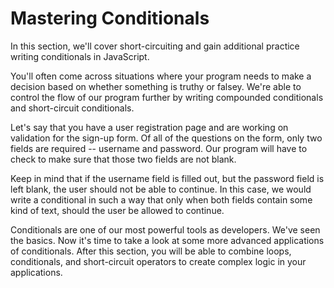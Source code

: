 # Mastering Conditionals

In this section, we'll cover short-circuiting and gain additional practice writing conditionals in JavaScript.

You'll often come across situations where your program needs to make a decision based on whether something is truthy or falsey. We're able to control the flow of our program further by writing compounded conditionals and short-circuit conditionals.

Let's say that you have a user registration page and are working on validation for the sign-up form. Of all of the questions on the form, only two fields are required -- username and password. Our program will have to check to make sure that those two fields are not blank.

Keep in mind that if the username field is filled out, but the password field is left blank, the user should not be able to continue. In this case, we would write a conditional in such a way that only when both fields contain some kind of text, should the user be allowed to continue.

Conditionals are one of our most powerful tools as developers. We've seen the basics. Now it's time to take a look at some more advanced applications of conditionals. After this section, you will be able to combine loops, conditionals, and short-circuit operators to create complex logic in your applications.

